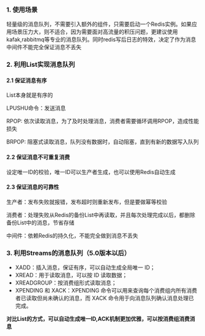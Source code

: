 ### 1. 使用场景

轻量级的消息队列，不需要引入额外的组件，只需要启动一个Redis实例。如果应用场景压力大，则不适合，因为需要面对高流量的积压问题，更建议使用kafak,rabbitmq等专业的消息队列。同时redis写后日志的特效，决定了作为消息中间件不能完全保证消息不丢失



### 2. 利用List实现消息队列

#### 2.1 保证消息有序

List本身就是有序的

LPUSHU命令：发送消息

RPOP: 依次读取消息，为了及时处理消息，消费者需要循环调用RPOP，造成性能损失

BRPOP: 阻塞式读取消息，队列没有数据时，自动阻塞，直到有新的数据写入队列

#### 2.2 保证消息不可重复消费

设定唯一ID的校验，唯一ID可以生产者生成，也可以使用Redis自动生成

#### 2.3 保证消息的可靠性

生产者：发布失败就报错，发布超时则重新发布，但是要做幂等校验

消费者：处理失败从Redis的备份List中再读取，并且每次处理完成以后，都删除备份List中的消息，节省存储

中间件：依赖Redis的持久化，不能完全做到消息不丢失



### 3. 利用Streams的消息队列（5.0版本以后）

- XADD：插入消息，保证有序，可以自动生成全局唯一 ID；
- XREAD：用于读取消息，可以按 ID 读取数据；
- XREADGROUP：按消费组形式读取消息；
- XPENDING 和 XACK：XPENDING 命令可以用来查询每个消费组内所有消费者已读取但尚未确认的消息，而 XACK 命令用于向消息队列确认消息处理已完成。

**对比List的方式，可以自动生成唯一ID,ACK机制更加优雅，可以按消费组消费消息**



